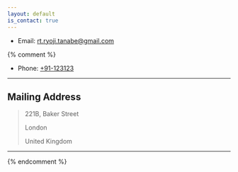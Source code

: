 ```yaml
---
layout: default
is_contact: true
---
```


* Email: [rt.ryoji.tanabe@gmail.com](mailto:rt.ryoji.tanabe@gmail.com)

{% comment %}
 * Phone: [+91-123123](tel:+91-123123)

---

## Mailing Address

> 221B, Baker Street
>
> London
>
> United Kingdom

---

{% endcomment %}